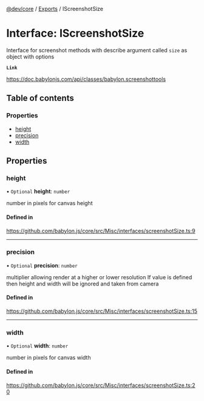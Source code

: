 [@dev/core](../README.md) / [Exports](../modules.md) / IScreenshotSize

# Interface: IScreenshotSize

Interface for screenshot methods with describe argument called `size` as object with options

**`Link`**

https://doc.babylonjs.com/api/classes/babylon.screenshottools

## Table of contents

### Properties

- [height](IScreenshotSize.md#height)
- [precision](IScreenshotSize.md#precision)
- [width](IScreenshotSize.md#width)

## Properties

### height

• `Optional` **height**: `number`

number in pixels for canvas height

#### Defined in

https://github.com/babylon.js/core/src/Misc/interfaces/screenshotSize.ts:9

___

### precision

• `Optional` **precision**: `number`

multiplier allowing render at a higher or lower resolution
If value is defined then height and width will be ignored and taken from camera

#### Defined in

https://github.com/babylon.js/core/src/Misc/interfaces/screenshotSize.ts:15

___

### width

• `Optional` **width**: `number`

number in pixels for canvas width

#### Defined in

https://github.com/babylon.js/core/src/Misc/interfaces/screenshotSize.ts:20
